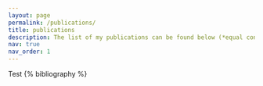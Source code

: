 ```yaml
---
layout: page
permalink: /publications/
title: publications
description: The list of my publications can be found below (*equal contribution). 
nav: true
nav_order: 1
---
```


<!-- _pages/publications.md -->
<div class="publications">
Test
{% bibliography %}

</div>
